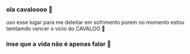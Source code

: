 ### ola cavaloooo  🐎
uso esse lugar para me deleitar em sofrimento
porem no momento estou temtamdo  vencer o vicio do CAVALOO 🐴
### inse que a vida não é apenas falar 🐴
